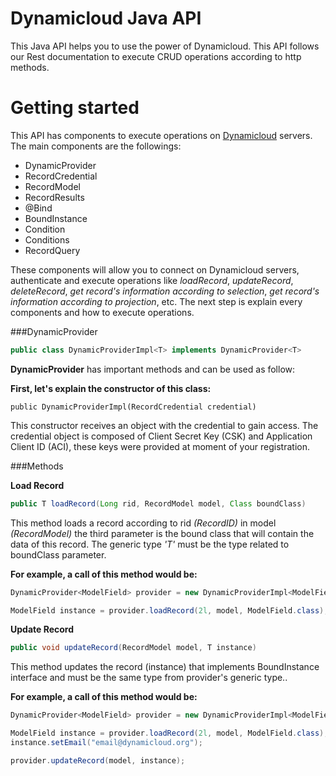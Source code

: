 # Dynamicloud Java API
This Java API  helps you to use the power of Dynamicloud.  This API follows our Rest documentation to execute CRUD operations according to http methods.

# Getting started

This API has components to execute operations on [Dynamicloud](http://www.dynamicloud.org/ "Dynamicloud") servers.  The main components are the followings:

- DynamicProvider
- RecordCredential
- RecordModel
- RecordResults
- @Bind
- BoundInstance
- Condition
- Conditions
- RecordQuery

These components will allow you to connect on Dynamicloud servers, authenticate and execute operations like *loadRecord*, *updateRecord*, *deleteRecord*, *get record's information according to selection*, *get record's information according to projection*, etc.  The next step is explain every components and how to execute operations.  

###DynamicProvider
```java
public class DynamicProviderImpl<T> implements DynamicProvider<T>
```

**DynamicProvider** has important methods and can be used as follow:
 
**First, let's explain the constructor of this class:**
 
 ```javao
public DynamicProviderImpl(RecordCredential credential)
 ```
This constructor receives an object with the credential to gain access.  The credential object is composed of Client Secret Key (CSK) and Application Client ID (ACI), these keys were provided at moment of your registration.
 
###Methods
 
 **Load Record**
```java
public T loadRecord(Long rid, RecordModel model, Class boundClass)
```
This method loads a record according to rid *(RecordID)* in model *(RecordModel)* the third parameter is the bound class that will contain the data of this record.  The generic type *'T'* must be the type related to boundClass parameter.

**For example, a call of this method would be:**
 ```java
DynamicProvider<ModelField> provider = new DynamicProviderImpl<ModelField>(...);
 
ModelField instance = provider.loadRecord(2l, model, ModelField.class);
```

**Update Record**
 ```java
public void updateRecord(RecordModel model, T instance)
```
This method updates the record (instance) that implements BoundInstance interface and must be the same type from provider's generic type..

**For example, a call of this method would be:**
 ```java
DynamicProvider<ModelField> provider = new DynamicProviderImpl<ModelField>(...);
 
ModelField instance = provider.loadRecord(2l, model, ModelField.class);
instance.setEmail("email@dynamicloud.org");
 
provider.updateRecord(model, instance);
```
